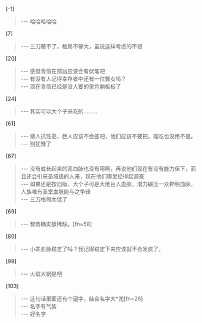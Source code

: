 
[-1] 
>--- 哈哈哈哈哈<br>

[7] 
>--- 三刀赌不了，格局不够大，虽说这样考虑的不错<br>

[20] 
>--- 感觉青信在那边应该会有伏笔吧<br>
>--- 有没有人记得幸存者中还有一位舞女吗？<br>
>--- 现在青信已经是没人要的货色躺板板了<br>

[24] 
>--- 其实可以大个子来吃的………<br>

[61] 
>--- 矮人抗性高，巨人应该不会差吧，他们应该不要把。能吃也没用不是。<br>
>--- 别犹豫了<br>

[67] 
>--- 没有成长起来的高血脉也没有用啊，再说他们现在有没有能力保下，而且还会引来圣域级的人来，现在他们哪里经得起调查<br>
>--- 如果还是按旧版，大个子可是大地巨人血脉，潜力碾压一众神明血脉，人族唯有圣堂血脉能与之争锋<br>
>--- 三刀格局太低了<br>

[69] 
>--- 智商确实很稀缺。[fn=58]<br>

[80] 
>--- 小乖血脉稳定了吗？我记得稳定下来应该就不会发疯了。<br>

[99] 
>--- 火焰大锅是吧<br>

[103] 
>--- 这句话里面还有个逼字，结合名字大*兜[fn=26]<br>
>--- 名字有气势<br>
>--- 好名字<br>
